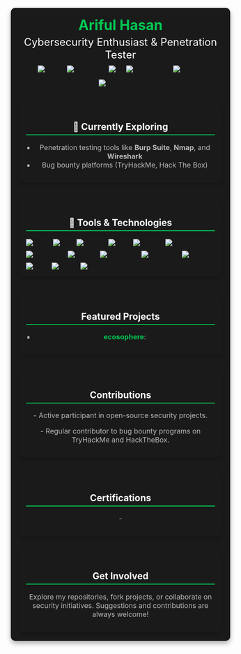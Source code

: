 <div style="background: #1a1a1a; padding: 20px; border-radius: 10px; box-shadow: 0 6px 12px rgba(0, 0, 0, 0.3); text-align: center; margin-bottom: 20px;">
  <h1 style="color: #00c853; font-size: 32px; margin: 0; font-weight: bold;">Ariful Hasan </h1>
  <h2 style="color: #fff; font-size: 24px; margin: 5px 0; font-weight: normal;">Cybersecurity Enthusiast & Penetration Tester</h2>
  
  <div style="display: flex; justify-content: center; gap: 15px; flex-wrap: wrap; margin-top: 10px;">
    <a href="mailto:prantasky53@gmail.com" style="text-decoration: none;"><img src="https://img.shields.io/badge/Email-D14836?style=for-the-badge&logo=gmail&logoColor=white" alt="Email"></a>
    <a href="https://facebook.com/Pranta.sky" style="text-decoration: none;"><img src="https://img.shields.io/badge/Facebook-3b5998?style=for-the-badge&logo=facebook&logoColor=white" alt="Facebook"></a>
    <a href="https://x.com/Prantasky" style="text-decoration: none;"><img src="https://img.shields.io/badge/X-000000?style=for-the-badge&logo=twitter&logoColor=white" alt="X"></a>
    <a href="https://tryhackme.com/p/prantasky" style="text-decoration: none;"><img src="https://img.shields.io/badge/TryHackMe-212C42?style=for-the-badge&logo=tryhackme&logoColor=white" alt="TryHackMe"></a>
    <a href="https://app.cybrary.it/profile/Prantasky" style="text-decoration: none;"><img src="https://img.shields.io/badge/Cybrary-ff9800?style=for-the-badge" alt="Cybrary"></a>
    <a href="https://hackthebox.com/prantasky" style="text-decoration: none;"><img src="https://img.shields.io/badge/HackTheBox-2196f3?style=for-the-badge" alt="HackTheBox"></a>
  </div>
 


---

<div style="background: #1a1a1a; padding: 15px; border-radius: 8px; box-shadow: 0 4px 8px rgba(0, 0, 0, 0.2); margin-top: 20px;">
  <h2 style="color: #fff; border-bottom: 2px solid #00c853; padding-bottom: 5px;">🧠 Currently Exploring</h2>
  <ul style="color: #bbb; font-size: 16px; list-style-type: square; padding-left: 20px;">
    <li>Penetration testing tools like <strong>Burp Suite</strong>, <strong>Nmap</strong>, and <strong>Wireshark</strong></li>
    <li>Bug bounty platforms (TryHackMe, Hack The Box)</li>
  </ul>
</div>

---

<div style="background: #1a1a1a; padding: 15px; border-radius: 8px; box-shadow: 0 4px 8px rgba(0, 0, 0, 0.2); margin-top: 20px;">
  <h2 style="color: #fff; border-bottom: 2px solid #00c853; padding-bottom: 5px;">🧰 Tools & Technologies</h2>
  <div style="display: flex; gap: 10px; flex-wrap: wrap; margin-top: 10px;">
    <img src="https://img.shields.io/badge/-Linux-FCC624?style=flat&logo=linux" alt="Linux">
    <img src="https://img.shields.io/badge/-C++-00599C?style=flat&logo=c%2b%2b&logoColor=white" alt="C++">
    <img src="https://img.shields.io/badge/-Python-black?style=flat&logo=python" alt="Python">
    <img src="https://img.shields.io/badge/-Java-007396?style=flat&logo=java&logoColor=white" alt="Java">
    <img src="https://img.shields.io/badge/-HTML5-E34F26?style=flat&logo=html5" alt="HTML5">
    <img src="https://img.shields.io/badge/-CSS3-1572B6?style=flat&logo=css3" alt="CSS3">
    <img src="https://img.shields.io/badge/-JavaScript-F7DF1E?style=flat&logo=javascript&logoColor=black" alt="JavaScript">
    <img src="https://img.shields.io/badge/-MySQL-4479A1?style=flat&logo=mysql&logoColor=white" alt="MySQL">
    <img src="https://img.shields.io/badge/-Burp_Suite-FF6600?style=flat&logo=burpsuite" alt="Burp Suite">
    <img src="https://img.shields.io/badge/-Wireshark-1679A7?style=flat&logo=wireshark" alt="Wireshark">
    <img src="https://img.shields.io/badge/-Nmap-000000?style=flat" alt="Nmap">
    <img src="https://img.shields.io/badge/-Cewl-8bc34a?style=flat" alt="Cewl">
    <img src="https://img.shields.io/badge/-Hydra-ff5722?style=flat" alt="Hydra">
    <img src="https://img.shields.io/badge/-SSLsplit-795548?style=flat" alt="SSLsplit">
  </div>
</div>

---

<div style="background: #1a1a1a; padding: 15px; border-radius: 8px; box-shadow: 0 4px 8px rgba(0, 0, 0, 0.2); margin-top: 20px;">
  <h2 style="color: #fff; border-bottom: 2px solid #00c853; padding-bottom: 5px;">Featured Projects</h2>
  <ul style="color: #bbb; font-size: 16px; list-style-type: square; padding-left: 20px;">
    <li><a href="https://github.com/Prantasky/ecosophere" style="color: #00c853; text-decoration: none; font-weight: bold;">ecosophere</a>: </li>
  </ul>
</div>

---

<div style="background: #1a1a1a; padding: 15px; border-radius: 8px; box-shadow: 0 4px 8px rgba(0, 0, 0, 0.2); margin-top: 20px;">
  <h2 style="color: #fff; border-bottom: 2px solid #00c853; padding-bottom: 5px;">Contributions</h2>
  <p style="color: #bbb; font-size: 16px;">- Active participant in open-source security projects.</p>
  <p style="color: #bbb; font-size: 16px;">- Regular contributor to bug bounty programs on TryHackMe and HackTheBox.</p>
</div>

---

<div style="background: #1a1a1a; padding: 15px; border-radius: 8px; box-shadow: 0 4px 8px rgba(0, 0, 0, 0.2); margin-top: 20px;">
  <h2 style="color: #fff; border-bottom: 2px solid #00c853; padding-bottom: 5px;">Certifications</h2>
  <p style="color: #bbb; font-size: 16px;">- </p>
</div>

---

<div style="background: #1a1a1a; padding: 15px; border-radius: 8px; box-shadow: 0 4px 8px rgba(0, 0, 0, 0.2); margin-top: 20px;">
  <h2 style="color: #fff; border-bottom: 2px solid #00c853; padding-bottom: 5px;">Get Involved</h2>
  <p style="color: #bbb; font-size: 16px;">Explore my repositories, fork projects, or collaborate on security initiatives. Suggestions and contributions are always welcome!</p>
</div>
